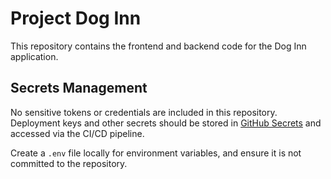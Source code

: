 # Project Dog Inn

This repository contains the frontend and backend code for the Dog Inn application.

## Secrets Management

No sensitive tokens or credentials are included in this repository. Deployment keys and other secrets should be stored in [GitHub Secrets](https://docs.github.com/en/actions/security-guides/encrypted-secrets) and accessed via the CI/CD pipeline.

Create a `.env` file locally for environment variables, and ensure it is not committed to the repository.
